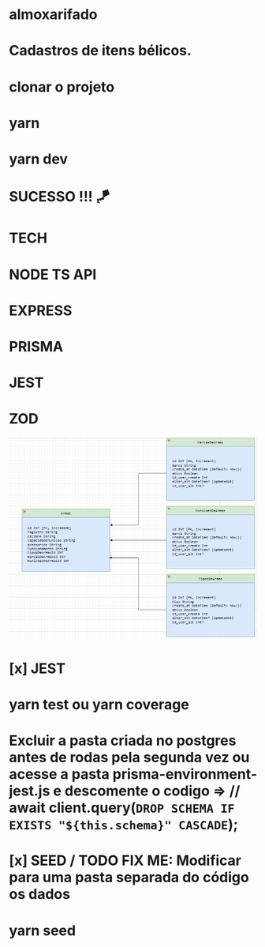 # almoxarifado 

  # Cadastros de itens bélicos.
# clonar o projeto
# yarn
# yarn dev 
# SUCESSO !!! 🪁

  # TECH
# NODE TS API
# EXPRESS
# PRISMA
# JEST
# ZOD

![BD](image.png)

# [x] JEST
# yarn test ou yarn coverage
# Excluir a pasta criada no postgres antes de rodas pela segunda vez ou acesse a pasta prisma-environment-jest.js e descomente o codigo => // await client.query(`DROP SCHEMA IF EXISTS "${this.schema}" CASCADE`);

# [x] SEED / TODO FIX ME: Modificar para uma pasta separada do código os dados
# yarn seed 